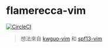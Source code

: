 # flamerecca-vim

[![CircleCI](https://circleci.com/gh/flamerecca/flamerecca-vim.svg?style=shield)](https://circleci.com/gh/flamerecca/flamerecca-vim)

> 想法來自 [kwguo-vim](https://github.com/shana0440/kwguo-vim/) 和 [spf13-vim](https://github.com/spf13/spf13-vim)

